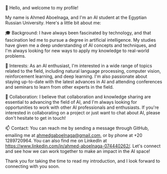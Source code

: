 👋 Hello, and welcome to my profile!

My name is Ahmed Aboelnaga, and I'm an AI student at the Egyptian Russian University. Here's a little bit about me:

🎓 Background: I have always been fascinated by technology, and that fascination led me to pursue a degree in artificial intelligence. My studies have given me a deep understanding of AI concepts and techniques, and I'm always looking for new ways to apply my knowledge to real-world problems.

🤖 Interests: As an AI enthusiast, I'm interested in a wide range of topics related to the field, including natural language processing, computer vision, reinforcement learning, and deep learning. I'm also passionate about staying up-to-date with the latest advances in AI and attending conferences and seminars to learn from other experts in the field.

🤝 Collaboration: I believe that collaboration and knowledge sharing are essential to advancing the field of AI, and I'm always looking for opportunities to work with other AI professionals and enthusiasts. If you're interested in collaborating on a project or just want to chat about AI, please don't hesitate to get in touch!

📫 Contact: You can reach me by sending a message through GitHub, emailing me at ahmedgaboelnaga@gmail.com, or by phone at +20 1289720964. You can also find me on LinkedIn at https://www.linkedin.com/in/ahmed-aboelnaga-074440262/. Let's connect and see how we can work together to make an impact in the AI space!

Thank you for taking the time to read my introduction, and I look forward to connecting with you soon.
